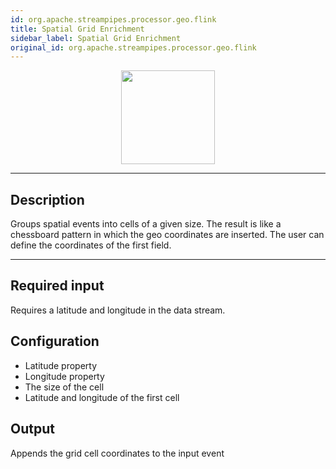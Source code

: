 ```yaml
---
id: org.apache.streampipes.processor.geo.flink
title: Spatial Grid Enrichment
sidebar_label: Spatial Grid Enrichment
original_id: org.apache.streampipes.processor.geo.flink
---
```


<!--
  ~ Licensed to the Apache Software Foundation (ASF) under one or more
  ~ contributor license agreements.  See the NOTICE file distributed with
  ~ this work for additional information regarding copyright ownership.
  ~ The ASF licenses this file to You under the Apache License, Version 2.0
  ~ (the "License"); you may not use this file except in compliance with
  ~ the License.  You may obtain a copy of the License at
  ~
  ~    http://www.apache.org/licenses/LICENSE-2.0
  ~
  ~ Unless required by applicable law or agreed to in writing, software
  ~ distributed under the License is distributed on an "AS IS" BASIS,
  ~ WITHOUT WARRANTIES OR CONDITIONS OF ANY KIND, either express or implied.
  ~ See the License for the specific language governing permissions and
  ~ limitations under the License.
  ~
  -->



<p align="center"> 
    <img src="/docs/img/pipeline-elements/org.apache.streampipes.processor.geo.flink/icon.png" width="150px;" class="pe-image-documentation"/>
</p>

***

## Description

Groups spatial events into cells of a given size.
The result is like a chessboard pattern in which the geo coordinates are inserted. The user can define the coordinates of the first field.

***

## Required input
Requires a latitude and longitude in the data stream.

## Configuration

* Latitude property
* Longitude property
* The size of the cell
* Latitude and longitude of the first cell

## Output
Appends the grid cell coordinates to the input event
